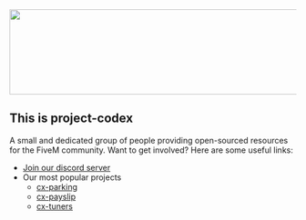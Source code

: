 <div align="center">
    <img width="1000" height="150" src="https://i.ibb.co/DKGTM8Z/Untitled.png">
</div>

## This is project-codex

A small and dedicated group of people providing open-sourced resources for the FiveM community.  Want to get involved? Here are some useful links:

* [Join our discord server](https://discord.gg/y8AjKeAUYX)
* Our most popular projects
  * [cx-parking](https://github.com/project-codex/cx-parking)
  * [cx-payslip](https://github.com/project-codex/cx-payslip)
  * [cx-tuners](https://github.com/project-codex/cx-tuners)

